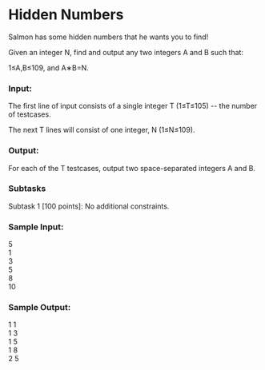 # Hidden Numbers

Salmon has some hidden numbers that he wants you to find!

Given an integer N, find and output any two integers A and B such that:

1≤A,B≤109, and
A∗B=N.

### Input:
The first line of input consists of a single integer T (1≤T≤105) -- the number of testcases.

The next T lines will consist of one integer, N (1≤N≤109).

### Output:
For each of the T testcases, output two space-separated integers A and B.

### Subtasks
Subtask 1 [100 points]: No additional constraints.

### Sample Input:
5\
1\
3\
5\
8\
10

### Sample Output:
1 1\
1 3\
1 5\
1 8\
2 5
